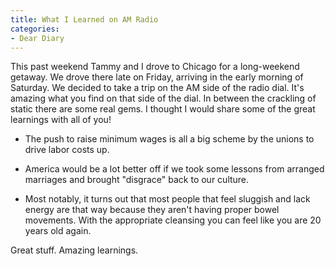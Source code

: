 ```yaml
---
title: What I Learned on AM Radio
categories:
- Dear Diary
---
```


This past weekend Tammy and I drove to Chicago for a long-weekend getaway. We drove there late on Friday, arriving in the early morning of Saturday. We decided to take a trip on the AM side of the radio dial. It's amazing what you find on that side of the dial. In between the crackling of static there are some real gems. I thought I would share some of the great learnings with all of you!

  * The push to raise minimum wages is all a big scheme by the unions to drive labor costs up.


  * America would be a lot better off if we took some lessons from arranged marriages and brought "disgrace" back to our culture.


  * Most notably, it turns out that most people that feel sluggish and lack energy are that way because they aren't having proper bowel movements. With the appropriate cleansing you can feel like you are 20 years old again.

Great stuff. Amazing learnings.
